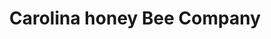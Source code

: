 ---
title: "Carolina honey Bee Company"
url: /travelers-rest/carolina-honey-bee-company/
shop: Andenken
---